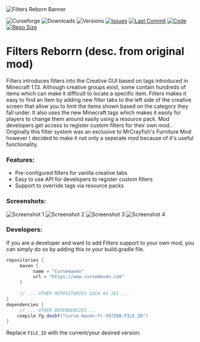 ![Filters Reborn Banner](https://lookonthebrightsi.de/mc-mods/filters-reborn/images/filters-reborn-banner.png)

![Curseforge](http://cf.way2muchnoise.eu/title/filters-reborn.svg?badge_style=for_the_badge)
![Downloads](http://cf.way2muchnoise.eu/full_filters-reborn_downloads.svg?badge_style=for_the_badge)
![Versions](http://cf.way2muchnoise.eu/versions/filters-reborn.svg?badge_style=for_the_badge)
[![Issues](https://img.shields.io/github/issues/Krxwallo/FiltersReborn?logo=github&style=for-the-badge)](https://www.github.com/Krxwallo/FiltersReborn/issues)
[![Last Commit](https://img.shields.io/github/last-commit/Krxwallo/FiltersReborn?logo=github&style=for-the-badge)](https://www.github.com/Krxwallo/FiltersReborn)
[![Code](https://img.shields.io/github/languages/top/Krxwallo/FiltersReborn?logo=github&style=for-the-badge)](https://www.github.com/Krxwallo/FiltersReborn)
[![Repo Size](https://img.shields.io/github/repo-size/Krxwallo/FiltersReborn?logo=github&style=for-the-badge)](https://www.github.com/Krxwallo/FiltersReborn)


# Filters Reborrn (desc. from original mod)

Filters introduces filters into the Creative GUI based on tags introduced in Minecraft 1.13. Although creative groups exist, some contain hundreds of items which can make it difficult to locate a specific item. Filters makes it easy to find an item by adding new filter tabs to the left side of the creative screen that allow you to limit the items shown based on the category they fall under. It also uses the new Minecraft tags which makes it easily for players to change them around easily using a resource pack. Mod developers get access to register custom filters for their own mod.. Originally this filter system was an exclusive to MrCrayfish's Furniture Mod however I decided to make it not only a seperate mod because of it's useful functionality.

### Features:

* Pre-configured filters for vanilla creative tabs
* Easy to use API for developers to register custom filters
* Support to override tags via resource packs

### Screenshots:

![Screenshot 1](https://lookonthebrightsi.de/mc-mods/filters-reborn/textures/filters_1.png)
![Screenshot 2](https://lookonthebrightsi.de/mc-mods/filters-reborn/textures/filters_2.png)
![Screenshot 3](https://lookonthebrightsi.de/mc-mods/filters-reborn/textures/filters_3.png)
![Screenshot 4](https://lookonthebrightsi.de/mc-mods/filters-reborn/textures/filters_4.png)

### Developers:

If you are a developer and want to add Filters support to your own mod, you can simply do so by adding this to your build.gradle file.

```gradle
repositories {
     maven {
          name = "Cursemaven"
          url = "https://www.cursemaven.com"
     }
     
     // ... OTHER REPOSITORIES SUCH AS JEI ...
}
dependencies {
     // ... OTHER DEPENDENCIES ... 
    compile fg.deobf("curse.maven:fr-397288:FILE_ID")
}
```
Replace ```FILE_ID``` with the current/your desired version.

